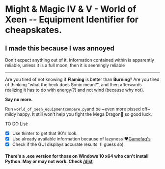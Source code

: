 ﻿# Might & Magic IV & V - World of Xeen -- Equipment Identifier for cheapskates.

## I made this because I was annoyed

Don't expect anything out of it. Information contained within is apparently reliable, unless it is a full moon, then it is seemingly reliable

----

Are you tired of not knowing if **Flaming** is better than **Burning**? Are you tired of thinking "what the heck does Sonic mean?", and then afterwards realizing it has to do with energy(?) and not wind (because why not). 

**Say no more.**

Run `world_of_xeen_equipmentcompare.py`and be ~even more pissed off~ mildy happy. It still won't help you fight the Mega Dragon:dragon_face: so good luck.

TO DO List:
- [X] Use tkinter to get that 90's look.
- [X] Use already available information because of lazyness ♥[Gamefaq's](https://bit.ly/2Iajrox)
- [x] Check if the GUI displays accurate results. (I guess so)

#### There's a .exe version for those on Windows 10 x64 who can't install Python. May or may not work. Check [/dist](https://github.com/BruE0/WoX-Identify/tree/master/dist/world_of_xeen_equipmentcompare)


